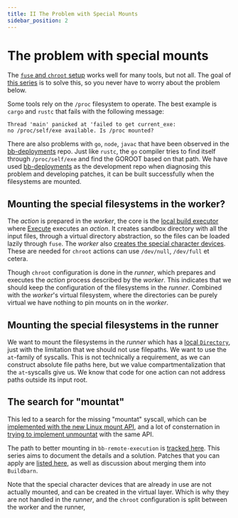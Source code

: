 ```yaml
---
title: II The Problem with Special Mounts
sidebar_position: 2
---
```


# The problem with special mounts

<!-- This is implemented with abstract `Directory` classes -->
<!-- that do not allow the code to know the path to the directories. -->

<!-- We will return to that [later], -->
<!-- as it poses a problem when we try to mount filesystems in the _action directory_. -->

The [`fuse` and `chroot` setup]
works well for many tools, but not all.
The goal of [this series] is to solve this,
so you never have to worry about the problem below.

Some tools rely on the `/proc` filesystem to operate.
The best example is `cargo` and `rustc` that fails with the following message:

    Thread 'main' panicked at 'failed to get current_exe:
    no /proc/self/exe available. Is /proc mounted?

There are also problems with `go`, `node`, `javac` that have been observed in the [bb-deployments] repo.
Just like `rustc`, the `go` compiler tries to find itself through `/proc/self/exe`
and find the GOROOT based on that path.
We have used [bb-deployments] as the development repo
when diagnosing this problem and developing patches,
it can be built successfully when the filesystems are mounted.

[this series]: /docs/improved-chroot-in-Buildbarn/implementing-mountat/
[`fuse` and `chroot` setup]: /docs/improved-chroot-in-buildbarn/chroot-in-buildbarn/

## Mounting the special filesystems in the worker?

The _action_ is prepared in the _worker_,
the core is the [local build executor] where [Execute] executes an _action_.
It creates sandbox directory with all the input files,
through a virtual directory abstraction,
so the files can be loaded lazily through `fuse`.
The _worker_ also [creates the special character devices].
These are needed for `chroot` actions can use `/dev/null`, `/dev/full` et cetera.

Though `chroot` configuration is done in the _runner_,
which prepares and executes the _action_ process described by the _worker_.
This indicates that we should keep the configuration of the filesystems in the _runner_.
Combined with the _worker_'s virtual filesystem,
where the directories can be purely virtual
we have nothing to pin mounts on in the _worker_.

<!-- This file uses a virtual `Directory` abstraction that hides the full path of a directory, -->
<!-- as an explicit design decision. -->
<!-- As `FUSE` and `NFSv4` can speed up build drastically by avoiding downloads -->
<!-- and hardlinking overhead of unused files. -->
<!-- This is important when we want to send a full userspace implementation, -->
<!-- we do not expect to use a very large fraction of the files. -->

## Mounting the special filesystems in the runner

We want to mount the filesystems in the _runner_
which has a [local `Directory`],
just with the limitation that we should not use filepaths.
We want to use the `at`-family of syscalls.
This is not technically a requirement,
as we can construct absolute file paths here,
but we value compartmentalization that the `at`-syscalls give us.
We know that code for one action can not address paths outside its input root.

## The search for "mountat"

<!-- This is kind of an introduction to the implementation log -->
<!-- and not part of the documentation for `chroot` itself. -->

This led to a search for the missing "mountat" syscall,
which can be [implemented with the new Linux mount API],
and a lot of consternation in [trying to implement unmountat] with the same API.

<!-- However, during this work we found that regular `mount` and `umount` -->
<!-- can actually use relative file paths. -->
<!-- Any insinuation that they couldn't stems from mistakes. -->
<!-- So we [try to] combine this with `fchdir` to jump into the directories. -->
<!-- The two sections above document the travails -->
<!-- and hope to help you understand the new API better. -->

The path to better mounting in `bb-remote-execution` is [tracked here].
This series aims to document the details and a solution.
Patches that you can apply are [listed here],
as well as discussion about merging them into `Buildbarn`.

Note that the special character devices that are already in use are not actually mounted,
and can be created in the virtual layer.
Which is why they are not handled in the _runner_,
and the `chroot` configuration is split between the worker and the runner,

[Execute]: https://github.com/buildbarn/bb-remote-execution/blob/96c4fdce659fabfaba7ee2a60fd4e2ffab8352e2/pkg/builder/local_build_executor.go#L111
[bb-deployments]: https://github.com/buildbarn/bb-deployments/
[creates the special character devices]: https://github.com/buildbarn/bb-remote-execution/blob/96c4fdce659fabfaba7ee2a60fd4e2ffab8352e2/pkg/builder/local_build_executor.go#L185
[implemented with the new Linux mount API]: /docs/improved-chroot-in-Buildbarn/implementing-mountat/
[listed here]: /docs/improved-chroot-in-Buildbarn/integrating-mountat/
[local `Directory`]: https://github.com/buildbarn/bb-storage/blob/master/pkg/filesystem/directory.go
[local build executor]: https://github.com/buildbarn/bb-remote-execution/blob/96c4fdce659fabfaba7ee2a60fd4e2ffab8352e2/pkg/builder/local_build_executor.go
[this series]: /docs/improved-chroot-in-Buildbarn/implementing-mountat/
[tracked here]: https://github.com/buildbarn/bb-remote-execution/issues/115
[trying to implement unmountat]: /docs/improved-chroot-in-Buildbarn/implementing-unmountat/
